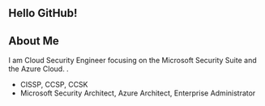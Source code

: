 ## Hello GitHub!

## About Me
I am Cloud Security Engineer focusing on the Microsoft Security Suite and the Azure Cloud. .
- CISSP, CCSP, CCSK
- Microsoft Security Architect, Azure Architect, Enterprise Administrator
